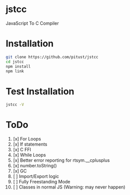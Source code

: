 # jstcc
JavaScript To C Compiler
# Installation
```sh
git clone https://github.com/pitust/jstcc
cd jstcc
npm install
npm link
```
# Test Installation

```sh
jstcc -V
```

# ToDo
1. [x] For Loops
2. [x] If statements
3. [x] C FFI
4. [x] While Loops
5. [x] Better error reporting for rtsym.__cplusplus
6. [x] number.toString()
7. [x] GC
8. [ ] Import/Export logic
9. [ ] Fully Freestanding Mode
10. [ ] Classes in normal JS (Warning: may never happen)